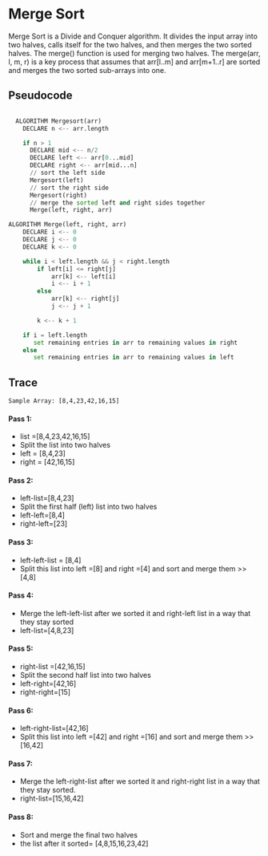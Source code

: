 # Merge Sort

Merge Sort is a Divide and Conquer algorithm. It divides the input array into two halves, calls itself for the two halves, and then merges the two sorted halves. The merge() function is used for merging two halves. The merge(arr, l, m, r) is a key process that assumes that arr[l..m] and arr[m+1..r] are sorted and merges the two sorted sub-arrays into one.

## Pseudocode

```py

  ALGORITHM Mergesort(arr)
    DECLARE n <-- arr.length

    if n > 1
      DECLARE mid <-- n/2
      DECLARE left <-- arr[0...mid]
      DECLARE right <-- arr[mid...n]
      // sort the left side
      Mergesort(left)
      // sort the right side
      Mergesort(right)
      // merge the sorted left and right sides together
      Merge(left, right, arr)

ALGORITHM Merge(left, right, arr)
    DECLARE i <-- 0
    DECLARE j <-- 0
    DECLARE k <-- 0

    while i < left.length && j < right.length
        if left[i] <= right[j]
            arr[k] <-- left[i]
            i <-- i + 1
        else
            arr[k] <-- right[j]
            j <-- j + 1

        k <-- k + 1

    if i = left.length
       set remaining entries in arr to remaining values in right
    else
       set remaining entries in arr to remaining values in left
```

## Trace

`Sample Array: [8,4,23,42,16,15]`

#### Pass 1:

* list =[8,4,23,42,16,15]
* Split the list into two halves
* left = [8,4,23]
* right = [42,16,15]


#### Pass 2:

* left-list=[8,4,23]
* Split the first half (left) list into two halves
* left-left=[8,4]
* right-left=[23]



#### Pass 3:

* left-left-list = [8,4]
* Split this list into left =[8] and right =[4] and sort and merge them >> [4,8]



#### Pass 4:

* Merge the left-left-list after we sorted it and right-left list in a way that they stay sorted 
* left-list=[4,8,23]



#### Pass 5:

* right-list =[42,16,15]
* Split the second half list into two halves
* left-right=[42,16]
* right-right=[15]



#### Pass 6:

* left-right-list=[42,16]
* Split this list into left =[42] and right =[16] and sort and merge them >> [16,42]



#### Pass 7:

* Merge the left-right-list after we sorted it and right-right list in a way that they stay sorted.
* right-list=[15,16,42]

#### Pass 8:

* Sort and merge the final two halves
* the list after it sorted= [4,8,15,16,23,42]
